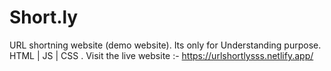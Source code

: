 # Short.ly
URL shortning website (demo website). Its only for Understanding purpose.
 HTML | JS | CSS
.
Visit the live website :- https://urlshortlysss.netlify.app/
